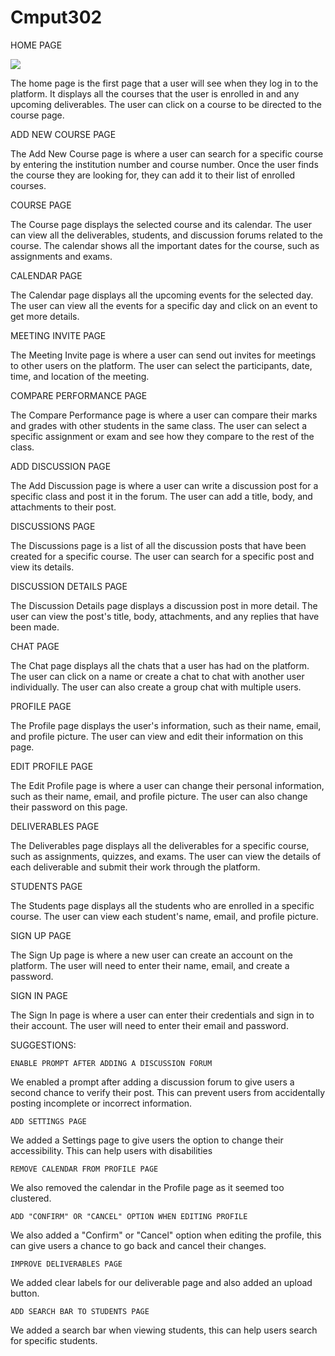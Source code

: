 # Cmput302

HOME PAGE

![](readme/Home.png)

The home page is the first page that a user will see when they log in to the platform. It displays all the courses that the user is enrolled in and any upcoming deliverables. The user can click on a course to be directed to the course page.

ADD NEW COURSE PAGE

The Add New Course page is where a user can search for a specific course by entering the institution number and course number. Once the user finds the course they are looking for, they can add it to their list of enrolled courses.

COURSE PAGE

The Course page displays the selected course and its calendar. The user can view all the deliverables, students, and discussion forums related to the course. The calendar shows all the important dates for the course, such as assignments and exams.

CALENDAR PAGE

The Calendar page displays all the upcoming events for the selected day. The user can view all the events for a specific day and click on an event to get more details.

MEETING INVITE PAGE

The Meeting Invite page is where a user can send out invites for meetings to other users on the platform. The user can select the participants, date, time, and location of the meeting.

COMPARE PERFORMANCE PAGE

The Compare Performance page is where a user can compare their marks and grades with other students in the same class. The user can select a specific assignment or exam and see how they compare to the rest of the class.

ADD DISCUSSION PAGE

The Add Discussion page is where a user can write a discussion post for a specific class and post it in the forum. The user can add a title, body, and attachments to their post.

DISCUSSIONS PAGE

The Discussions page is a list of all the discussion posts that have been created for a specific course. The user can search for a specific post and view its details.

DISCUSSION DETAILS PAGE

The Discussion Details page displays a discussion post in more detail. The user can view the post's title, body, attachments, and any replies that have been made.

CHAT PAGE

The Chat page displays all the chats that a user has had on the platform. The user can click on a name or create a chat to chat with another user individually. The user can also create a group chat with multiple users.

PROFILE PAGE

The Profile page displays the user's information, such as their name, email, and profile picture. The user can view and edit their information on this page.

EDIT PROFILE PAGE

The Edit Profile page is where a user can change their personal information, such as their name, email, and profile picture. The user can also change their password on this page.

DELIVERABLES PAGE

The Deliverables page displays all the deliverables for a specific course, such as assignments, quizzes, and exams. The user can view the details of each deliverable and submit their work through the platform.

STUDENTS PAGE

The Students page displays all the students who are enrolled in a specific course. The user can view each student's name, email, and profile picture.

SIGN UP PAGE

The Sign Up page is where a new user can create an account on the platform. The user will need to enter their name, email, and create a password.

SIGN IN PAGE

The Sign In page is where a user can enter their credentials and sign in to their account. The user will need to enter their email and password.

SUGGESTIONS:

    ENABLE PROMPT AFTER ADDING A DISCUSSION FORUM

We enabled a prompt after adding a discussion forum to give users a second chance to verify their post. This can prevent users from accidentally posting incomplete or incorrect information.

    ADD SETTINGS PAGE

We added a Settings page to give users the option to change their accessibility. This can help users with disabilities

    REMOVE CALENDAR FROM PROFILE PAGE

We also removed the calendar in the Profile page as it seemed too clustered.

    ADD "CONFIRM" OR "CANCEL" OPTION WHEN EDITING PROFILE

We also added a "Confirm" or "Cancel" option when editing the profile, this can give users a chance to go back and cancel their changes.

    IMPROVE DELIVERABLES PAGE

We added clear labels for our deliverable page and also added an upload button.

    ADD SEARCH BAR TO STUDENTS PAGE

We added a search bar when viewing students, this can help users search for specific students.
